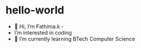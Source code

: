 # hello-world
- 👋 Hi, I’m Fathima.k - 
- I’m interested in coding
- 🌱 I’m currently learning BTech Computer Science
